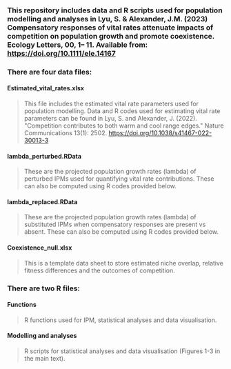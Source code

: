 ### This repository includes data and R scripts used for population modelling and analyses in Lyu, S. & Alexander, J.M. (2023) Compensatory responses of vital rates attenuate impacts of competition on population growth and promote coexistence. Ecology Letters, 00, 1– 11. Available from: https://doi.org/10.1111/ele.14167

### There are four data files: 
#### Estimated_vital_rates.xlsx  
> This file includes the estimated vital rate parameters used for population modelling. Data and R codes used for estimating vital rate parameters can be found in Lyu, S. and Alexander, J. (2022). "Competition contributes to both warm and cool range edges." Nature Communications 13(1): 2502. https://doi.org/10.1038/s41467-022-30013-3

#### lambda_perturbed.RData  
> These are the projected population growth rates (lambda) of perturbed IPMs used for quantifying vital rate contributions. These can also be computed using R codes provided below. 

#### lambda_replaced.RData
> These are the projected population growth rates (lambda) of substituted IPMs when compensatory responses are present vs absent. These can also be computed using R codes  provided below. 

#### Coexistence_null.xlsx
> This is a template data sheet to store estimated niche overlap, relative fitness differences and the outcomes of competition.

### There are two R files:
#### Functions  
> R functions used for IPM, statistical analyses and data visualisation.

#### Modelling and analyses
> R scripts for statistical analyses and data visualisation (Figures 1-3 in the main text).
